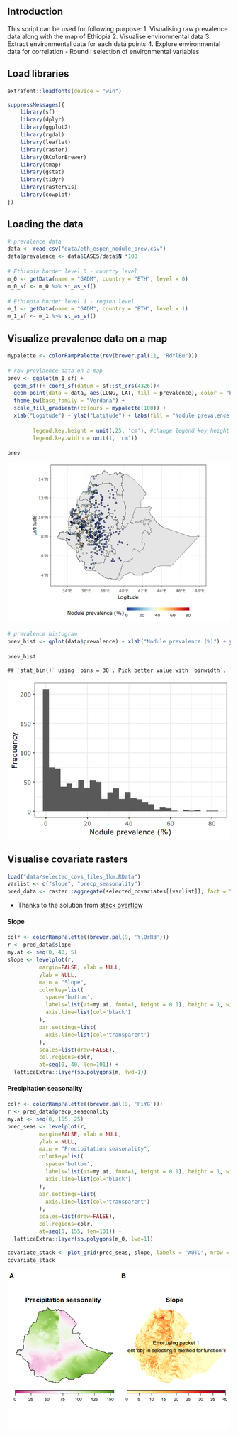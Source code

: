 ## Introduction

This script can be used for following purpose: 1. Visualising raw
prevalence data along with the map of Ethiopia 2. Visualise
environmental data 3. Extract environmental data for each data points 4.
Explore environmental data for correlation - Round I selection of
environmental variables

## Load libraries

``` r
extrafont::loadfonts(device = "win")
```

``` r
suppressMessages({
    library(sf)
    library(dplyr)
    library(ggplot2)
    library(rgdal)
    library(leaflet)
    library(raster)
    library(RColorBrewer)
    library(tmap)
    library(gstat)
    library(tidyr)
    library(rasterVis)
    library(cowplot)
})
```

## Loading the data

``` r
# prevalence data
data <- read.csv("data/eth_espen_nodule_prev.csv")
data$prevalence <- data$CASES/data$N *100

# Ethiopia border level 0 - country level
m_0 <- getData(name = "GADM", country = "ETH", level = 0)
m_0_sf <- m_0 %>% st_as_sf()

# Ethiopia border level 1 - region level
m_1 <- getData(name = "GADM", country = "ETH", level = 1)
m_1_sf <- m_1 %>% st_as_sf()
```

## Visualize prevalence data on a map

``` r
mypalette <- colorRampPalette(rev(brewer.pal(11, "RdYlBu")))

# raw prevlaence data on a map
prev <- ggplot(m_1_sf) +
  geom_sf()+ coord_sf(datum = sf::st_crs(4326))+
  geom_point(data = data, aes(LONG, LAT, fill = prevalence), color = "black", size = 1.25, stroke = .5, shape = 21, alpha = .7)+ # plotting points with stroke
  theme_bw(base_family = "Verdana") +
  scale_fill_gradientn(colours = mypalette(100)) +
  xlab("Logitude") + ylab("Latitude") + labs(fill = "Nodule prevalence (%)") + theme(legend.position = "bottom", legend.key.size = unit(2, 'cm'),
                                                                                     #change legend key size
        legend.key.height = unit(.25, 'cm'), #change legend key height
        legend.key.width = unit(1, 'cm'))

prev
```

![](1.-explore_data_files/figure-markdown_github/unnamed-chunk-4-1.png)

``` r
# prevalence histogram
prev_hist <- qplot(data$prevalence) + xlab("Nodule prevalence (%)") + ylab("Frequency") + theme_bw(base_family = "Verdana", base_size = 16)

prev_hist
```

    ## `stat_bin()` using `bins = 30`. Pick better value with `binwidth`.

![](1.-explore_data_files/figure-markdown_github/unnamed-chunk-4-2.png)

## Visualise covariate rasters

``` r
load("data/selected_covs_files_1km.RData")
varlist <- c("slope", "precp_seasonality")
pred_data <- raster::aggregate(selected_covariates[[varlist]], fact = 5, fun = mean, na.rm = TRUE)
```

-   Thanks to the solution from [stack
    overflow](https://stackoverflow.com/questions/33227182/how-to-set-use-ggplot2-to-map-a-raster)

#### Slope

``` r
colr <- colorRampPalette((brewer.pal(9, 'YlOrRd')))
r <- pred_data$slope
my.at <- seq(0, 40, 5)
slope <- levelplot(r, 
          margin=FALSE, xlab = NULL,
          ylab = NULL,
          main = "Slope",
          colorkey=list(
            space='bottom',                   
            labels=list(at=my.at, font=1, height = 0.1), height = 1, width = 0.8,
            axis.line=list(col='black')       
          ),    
          par.settings=list(
            axis.line=list(col='transparent') 
          ),
          scales=list(draw=FALSE),            
          col.regions=colr,                   
          at=seq(0, 40, len=101)) +           
  latticeExtra::layer(sp.polygons(m, lwd=1))   
```

#### Precipitation seasonality

``` r
colr <- colorRampPalette((brewer.pal(9, 'PiYG')))
r <- pred_data$precp_seasonality
my.at <- seq(0, 155, 25)
prec_seas <- levelplot(r, 
          margin=FALSE, xlab = NULL,
          ylab = NULL,
          main = "Precipitation seasonality",
          colorkey=list(
            space='bottom',                   
            labels=list(at=my.at, font=1, height = 0.1), height = 1, width = 0.8,
            axis.line=list(col='black')       
          ),    
          par.settings=list(
            axis.line=list(col='transparent') 
          ),
          scales=list(draw=FALSE),            
          col.regions=colr,                   
          at=seq(0, 155, len=101)) +           
  latticeExtra::layer(sp.polygons(m_0, lwd=1))  
```

``` r
covariate_stack <- plot_grid(prec_seas, slope, labels = "AUTO", nrow = 1)
covariate_stack
```

![](1.-explore_data_files/figure-markdown_github/unnamed-chunk-8-1.png)
